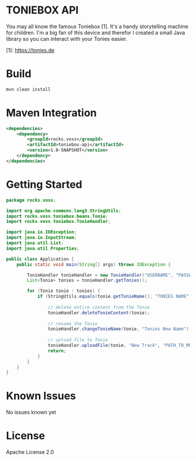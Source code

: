 # TONIEBOX API
You may all know the famous Toniebox [1]. It's a handy storytelling machine for children.
I'm a big fan of this device and therefor I created a small Java library so you can interact with your Tonies easier.

\[1\]: https://tonies.de

# Build
```bash
mvn clean install
```

# Maven Integration
```xml
<dependencies>
    <dependency>
        <groupId>rocks.voss</groupId>
        <artifactId>toniebox-api</artifactId>
        <version>1.0-SNAPSHOT</version>
    </dependency>
</dependencies>
```

# Getting Started
```Java
package rocks.voss;

import org.apache.commons.lang3.StringUtils;
import rocks.voss.toniebox.beans.Tonie;
import rocks.voss.toniebox.TonieHandler;

import java.io.IOException;
import java.io.InputStream;
import java.util.List;
import java.util.Properties;

public class Application {
	public static void main(String[] args) throws IOException {

		TonieHandler tonieHandler = new TonieHandler("USERNAME", "PASSWORD");
		List<Tonie> tonies = tonieHandler.getTonies();

		for (Tonie tonie : tonies) {
			if (StringUtils.equals(tonie.getTonieName(), "TONIES NAME")) {
			    
			    // delete entire content from the Tonie
				tonieHandler.deleteTonieContent(tonie);
				
				// rename the Tonie
				tonieHandler.changeTonieName(tonie, "Tonies New Name");
				
				// upload file to Tonie
				tonieHandler.uploadFile(tonie, "New Track", "PATH_TO_MP3.mp3");
				return;
			}
		}
	}
}

```

# Known Issues
No issues known yet

# License
Apache License 2.0
